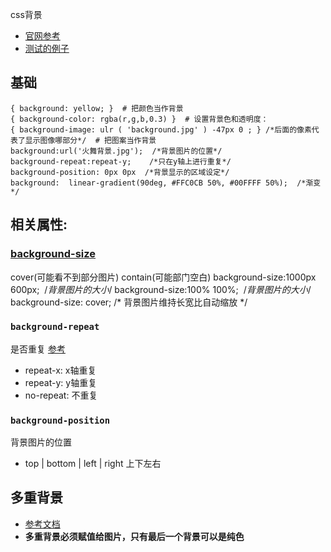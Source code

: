 css背景
* [官网参考](https://developer.mozilla.org/en-US/docs/Web/CSS/background)
* [测试的例子](./background背景.html)

## 基础
```
{ background: yellow; }  # 把颜色当作背景
{ background-color: rgba(r,g,b,0.3) }  # 设置背景色和透明度：
{ background-image: ulr ( 'background.jpg' ) -47px 0 ; } /*后面的像素代表了显示图像哪部分*/  # 把图案当作背景
background:url('火舞背景.jpg');  /*背景图片的位置*/
background-repeat:repeat-y;    /*只在y轴上进行重复*/
background-position: 0px 0px  /*背景显示的区域设定*/
background:  linear-gradient(90deg, #FFC0CB 50%, #00FFFF 50%);  /*渐变*/
```

## 相关属性:
### [background-size](https://developer.mozilla.org/en-US/docs/Web/CSS/background-size)
cover(可能看不到部分图片) contain(可能部门空白)
background-size:1000px 600px;  /*背景图片的大小*/
background-size:100% 100%;  /*背景图片的大小*/
background-size: cover;  /* 背景图片维持长宽比自动缩放 */

### `background-repeat`
是否重复 [参考](https://developer.mozilla.org/zh-CN/docs/Web/CSS/background-repeat)
* repeat-x: x轴重复
* repeat-y: y轴重复
* no-repeat: 不重复
### `background-position`
背景图片的位置
* top | bottom | left | right 上下左右

## 多重背景
* [参考文档](https://developer.mozilla.org/en-US/docs/Web/CSS/CSS_Backgrounds_and_Borders/Using_multiple_backgrounds)
* **多重背景必须赋值给图片，只有最后一个背景可以是纯色**

